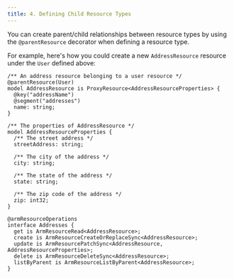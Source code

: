 ```yaml
---
title: 4. Defining Child Resource Types
---
```


You can create parent/child relationships between resource types by using the `@parentResource` decorator when defining a resource type.

For example, here's how you could create a new `AddressResource` resource under the `User` defined above:

```typespec
/** An address resource belonging to a user resource */
@parentResource(User)
model AddressResource is ProxyResource<AddressResourceProperties> {
  @key("addressName")
  @segment("addresses")
  name: string;
}

/** The properties of AddressResource */
model AddressResourceProperties {
  /** The street address */
  streetAddress: string;

  /** The city of the address */
  city: string;

  /** The state of the address */
  state: string;

  /** The zip code of the address */
  zip: int32;
}

@armResourceOperations
interface Addresses {
  get is ArmResourceRead<AddressResource>;
  create is ArmResourceCreateOrReplaceSync<AddressResource>;
  update is ArmResourcePatchSync<AddressResource, AddressResourceProperties>;
  delete is ArmResourceDeleteSync<AddressResource>;
  listByParent is ArmResourceListByParent<AddressResource>;
}
```
